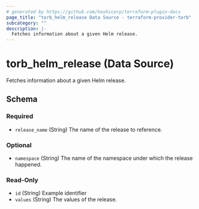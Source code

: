 ```yaml
---
# generated by https://github.com/hashicorp/terraform-plugin-docs
page_title: "torb_helm_release Data Source - terraform-provider-torb"
subcategory: ""
description: |-
  Fetches information about a given Helm release.
---
```


# torb_helm_release (Data Source)

Fetches information about a given Helm release.



<!-- schema generated by tfplugindocs -->
## Schema

### Required

- `release_name` (String) The name of the release to reference.

### Optional

- `namespace` (String) The name of the namespace under which the release happened.

### Read-Only

- `id` (String) Example identifier
- `values` (String) The values of the release.


